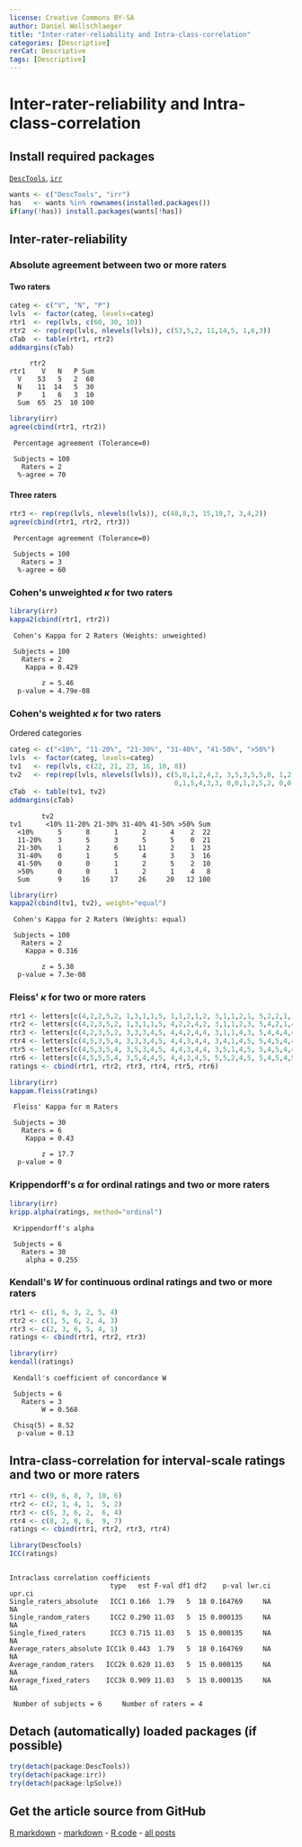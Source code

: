 ```yaml
---
license: Creative Commons BY-SA
author: Daniel Wollschlaeger
title: "Inter-rater-reliability and Intra-class-correlation"
categories: [Descriptive]
rerCat: Descriptive
tags: [Descriptive]
---
```


Inter-rater-reliability and Intra-class-correlation
=========================

Install required packages
-------------------------

[`DescTools`](http://cran.r-project.org/package=psych), [`irr`](http://cran.r-project.org/package=irr)


```r
wants <- c("DescTools", "irr")
has   <- wants %in% rownames(installed.packages())
if(any(!has)) install.packages(wants[!has])
```

Inter-rater-reliability
-------------------------

### Absolute agreement between two or more raters

#### Two raters


```r
categ <- c("V", "N", "P")
lvls  <- factor(categ, levels=categ)
rtr1  <- rep(lvls, c(60, 30, 10))
rtr2  <- rep(rep(lvls, nlevels(lvls)), c(53,5,2, 11,14,5, 1,6,3))
cTab  <- table(rtr1, rtr2)
addmargins(cTab)
```

```
     rtr2
rtr1    V   N   P Sum
  V    53   5   2  60
  N    11  14   5  30
  P     1   6   3  10
  Sum  65  25  10 100
```


```r
library(irr)
agree(cbind(rtr1, rtr2))
```

```
 Percentage agreement (Tolerance=0)

 Subjects = 100 
   Raters = 2 
  %-agree = 70 
```

#### Three raters


```r
rtr3 <- rep(rep(lvls, nlevels(lvls)), c(48,8,3, 15,10,7, 3,4,2))
agree(cbind(rtr1, rtr2, rtr3))
```

```
 Percentage agreement (Tolerance=0)

 Subjects = 100 
   Raters = 3 
  %-agree = 60 
```

### Cohen's unweighted $\kappa$ for two raters


```r
library(irr)
kappa2(cbind(rtr1, rtr2))
```

```
 Cohen's Kappa for 2 Raters (Weights: unweighted)

 Subjects = 100 
   Raters = 2 
    Kappa = 0.429 

        z = 5.46 
  p-value = 4.79e-08 
```

### Cohen's weighted $\kappa$ for two raters

Ordered categories


```r
categ <- c("<10%", "11-20%", "21-30%", "31-40%", "41-50%", ">50%")
lvls  <- factor(categ, levels=categ)
tv1   <- rep(lvls, c(22, 21, 23, 16, 10, 8))
tv2   <- rep(rep(lvls, nlevels(lvls)), c(5,8,1,2,4,2, 3,5,3,5,5,0, 1,2,6,11,2,1,
                                         0,1,5,4,3,3, 0,0,1,2,5,2, 0,0,1, 2,1,4))
cTab  <- table(tv1, tv2)
addmargins(cTab)
```

```
        tv2
tv1      <10% 11-20% 21-30% 31-40% 41-50% >50% Sum
  <10%      5      8      1      2      4    2  22
  11-20%    3      5      3      5      5    0  21
  21-30%    1      2      6     11      2    1  23
  31-40%    0      1      5      4      3    3  16
  41-50%    0      0      1      2      5    2  10
  >50%      0      0      1      2      1    4   8
  Sum       9     16     17     26     20   12 100
```


```r
library(irr)
kappa2(cbind(tv1, tv2), weight="equal")
```

```
 Cohen's Kappa for 2 Raters (Weights: equal)

 Subjects = 100 
   Raters = 2 
    Kappa = 0.316 

        z = 5.38 
  p-value = 7.3e-08 
```

### Fleiss' $\kappa$ for two or more raters


```r
rtr1 <- letters[c(4,2,2,5,2, 1,3,1,1,5, 1,1,2,1,2, 3,1,1,2,1, 5,2,2,1,1, 2,1,2,1,5)]
rtr2 <- letters[c(4,2,3,5,2, 1,3,1,1,5, 4,2,2,4,2, 3,1,1,2,3, 5,4,2,1,4, 2,1,2,3,5)]
rtr3 <- letters[c(4,2,3,5,2, 3,3,3,4,5, 4,4,2,4,4, 3,1,1,4,3, 5,4,4,4,4, 2,1,4,3,5)]
rtr4 <- letters[c(4,5,3,5,4, 3,3,3,4,5, 4,4,3,4,4, 3,4,1,4,5, 5,4,5,4,4, 2,1,4,3,5)]
rtr5 <- letters[c(4,5,3,5,4, 3,5,3,4,5, 4,4,3,4,4, 3,5,1,4,5, 5,4,5,4,4, 2,5,4,3,5)]
rtr6 <- letters[c(4,5,5,5,4, 3,5,4,4,5, 4,4,3,4,5, 5,5,2,4,5, 5,4,5,4,5, 4,5,4,3,5)]
ratings <- cbind(rtr1, rtr2, rtr3, rtr4, rtr5, rtr6)
```


```r
library(irr)
kappam.fleiss(ratings)
```

```
 Fleiss' Kappa for m Raters

 Subjects = 30 
   Raters = 6 
    Kappa = 0.43 

        z = 17.7 
  p-value = 0 
```

### Krippendorff's $\alpha$ for ordinal ratings and two or more raters


```r
library(irr)
kripp.alpha(ratings, method="ordinal")
```

```
 Krippendorff's alpha

 Subjects = 6 
   Raters = 30 
    alpha = 0.255 
```

### Kendall's $W$ for continuous ordinal ratings and two or more raters


```r
rtr1 <- c(1, 6, 3, 2, 5, 4)
rtr2 <- c(1, 5, 6, 2, 4, 3)
rtr3 <- c(2, 3, 6, 5, 4, 1)
ratings <- cbind(rtr1, rtr2, rtr3)
```


```r
library(irr)
kendall(ratings)
```

```
 Kendall's coefficient of concordance W

 Subjects = 6 
   Raters = 3 
        W = 0.568 

 Chisq(5) = 8.52 
  p-value = 0.13 
```

Intra-class-correlation for interval-scale ratings and two or more raters
-------------------------


```r
rtr1 <- c(9, 6, 8, 7, 10, 6)
rtr2 <- c(2, 1, 4, 1,  5, 2)
rtr3 <- c(5, 3, 6, 2,  6, 4)
rtr4 <- c(8, 2, 8, 6,  9, 7)
ratings <- cbind(rtr1, rtr2, rtr3, rtr4)
```


```r
library(DescTools)
ICC(ratings)
```

```

Intraclass correlation coefficients 
                         type   est F-val df1 df2    p-val lwr.ci upr.ci
Single_raters_absolute   ICC1 0.166  1.79   5  18 0.164769     NA     NA
Single_random_raters     ICC2 0.290 11.03   5  15 0.000135     NA     NA
Single_fixed_raters      ICC3 0.715 11.03   5  15 0.000135     NA     NA
Average_raters_absolute ICC1k 0.443  1.79   5  18 0.164769     NA     NA
Average_random_raters   ICC2k 0.620 11.03   5  15 0.000135     NA     NA
Average_fixed_raters    ICC3k 0.909 11.03   5  15 0.000135     NA     NA

 Number of subjects = 6     Number of raters = 4 
```

Detach (automatically) loaded packages (if possible)
-------------------------


```r
try(detach(package:DescTools))
try(detach(package:irr))
try(detach(package:lpSolve))
```

Get the article source from GitHub
----------------------------------------------

[R markdown](https://github.com/dwoll/RExRepos/raw/master/Rmd/interRaterICC.Rmd) - [markdown](https://github.com/dwoll/RExRepos/raw/master/md/interRaterICC.md) - [R code](https://github.com/dwoll/RExRepos/raw/master/R/interRaterICC.R) - [all posts](https://github.com/dwoll/RExRepos/)
